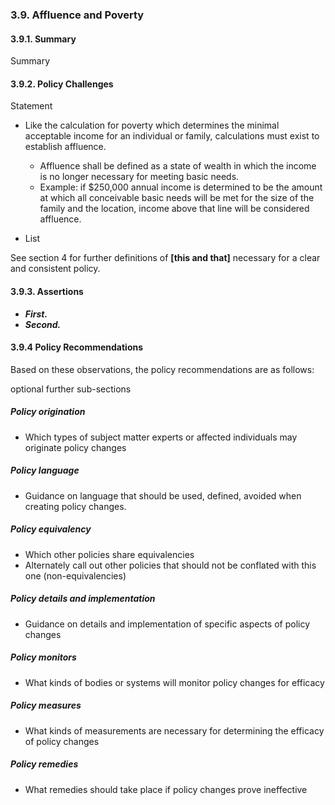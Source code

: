 ### 3.9.  Affluence and Poverty

#### 3.9.1.  Summary
Summary

#### 3.9.2.  Policy Challenges
Statement

- Like the calculation for poverty which determines the minimal acceptable income for an individual or family, calculations must exist to establish affluence.
    - Affluence shall be defined as a state of wealth in which the income is no longer necessary for meeting basic needs.
    - Example: if $250,000 annual income is determined to be the amount at which all conceivable basic needs will be met for the size of the family and the location, income above that line will be considered affluence.
    
- List

See section 4 for further definitions of **[this and that]** necessary for a clear and consistent policy.

#### 3.9.3. Assertions 

-  *__First.__*
-  *__Second.__*

#### 3.9.4  Policy Recommendations
Based on these observations, the policy recommendations are as follows:

optional further sub-sections

##### Policy origination
- Which types of subject matter experts or affected individuals may originate policy changes

##### Policy language
- Guidance on language that should be used, defined, avoided when creating policy changes.

##### Policy equivalency
- Which other policies share equivalencies
- Alternately call out other policies that should not be conflated with this one (non-equivalencies)

##### Policy details and implementation
- Guidance on details and implementation of specific aspects of policy changes

##### Policy monitors 
- What kinds of bodies or systems will monitor policy changes for efficacy

##### Policy measures
- What kinds of measurements are necessary for determining the efficacy of policy changes

##### Policy remedies
- What remedies should take place if policy changes prove ineffective 

